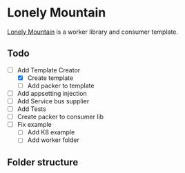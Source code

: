 # Lonely Mountain
[Lonely Mountain](http://tolkiengateway.net/wiki/Lonely_Mountain) is a worker library and consumer template. 

## Todo
- [ ] Add Template Creator
    - [x] Create template
    - [ ] Add packer to template
- [ ] Add appsetting injection 
- [ ] Add Service bus supplier
- [ ] Add Tests
- [ ] Create packer to consumer lib
- [ ] Fix example
    - [ ] Add K8 example
    - [ ] Add worker folder

## Folder structure
``` text
```